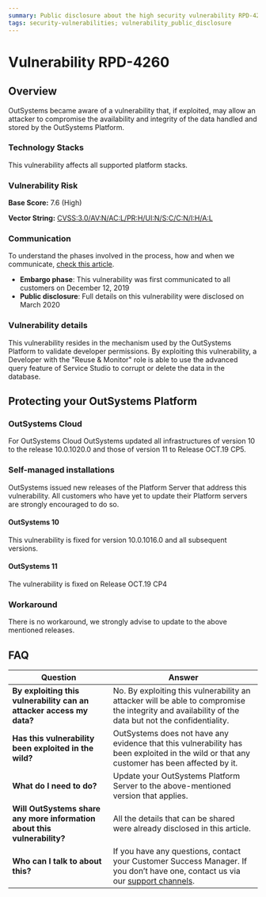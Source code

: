 ```yaml
---
summary: Public disclosure about the high security vulnerability RPD-4260
tags: security-vulnerabilities; vulnerability_public_disclosure
---
```


# Vulnerability RPD-4260

## Overview

OutSystems became aware of a vulnerability that, if exploited, may allow an attacker to compromise the availability and integrity of the data handled and stored by the OutSystems Platform.

### Technology Stacks

This vulnerability affects all supported platform stacks.

### Vulnerability Risk

**Base Score:** 7.6 (High)

**Vector String:** [CVSS:3.0/AV:N/AC:L/PR:H/UI:N/S:C/C:N/I:H/A:L](https://www.first.org/cvss/calculator/3.0#CVSS:3.0/AV:N/AC:L/PR:H/UI:N/S:C/C:N/I:H/A:L)

### Communication
To understand the phases involved in the process, how and when we communicate, [check this article](https://success.outsystems.com/Support/Security/Vulnerabilities).

   * **Embargo phase**: This vulnerability was first communicated to all customers on December 12, 2019
   * **Public disclosure**: Full details on this vulnerability were disclosed on March 2020

### Vulnerability details

This vulnerability resides in the mechanism used by the OutSystems Platform to validate developer permissions. By exploiting this vulnerability, a Developer with the "Reuse & Monitor" role is able to use the advanced query feature of Service Studio to corrupt or delete the data in the database.

## Protecting your OutSystems Platform

### OutSystems Cloud
For OutSystems Cloud OutSystems updated all infrastructures of version 10 to the release 10.0.1020.0 and those of version 11 to Release OCT.19 CP5.

### Self-managed installations
OutSystems issued new releases of the Platform Server that address this vulnerability.
All customers who have yet to update their Platform servers are strongly encouraged to do so.

#### OutSystems 10

This vulnerability is fixed for version 10.0.1016.0 and all subsequent versions.


#### OutSystems 11

The vulnerability is fixed on Release OCT.19 CP4

### Workaround

There is no workaround, we strongly advise to update to the above mentioned releases.


## FAQ 

 | Question         | Answer                                             |
|--------------------------------------------------------------------------|---------------------------------------------------------------------------------------------------------------------------------------------------------------------|
| **By exploiting this vulnerability can an attacker access my data?**                   | No. By exploiting this vulnerability an attacker will be able to compromise the integrity and availability of the data but not the confidentiality.                          |
| **Has this vulnerability been exploited in the wild?**                   | OutSystems does not have any evidence that this vulnerability has been exploited in the wild or that any customer has been affected by it.                          |
| **What do I need to do?**                                                | Update your OutSystems Platform Server to the above-mentioned version that applies.             |
| **Will OutSystems share any more information about this vulnerability?** | All the details that can be shared were already disclosed in this article.                                 |
| **Who can I talk to about this?**                                        | If you have any questions, contact your Customer Success Manager. If you don’t have one, contact us via our [support channels](https://success.outsystems.com/Support/Enterprise_Customers/OutSystems_Support/01_Contact_OutSystems_technical_support#Contact_Channels). |

